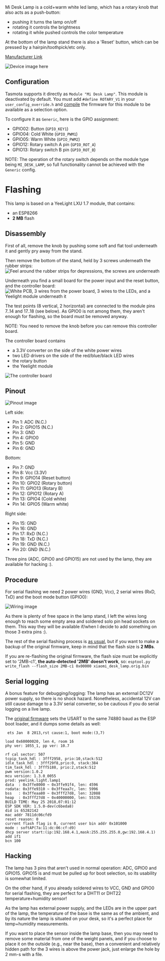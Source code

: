 Mi Desk Lamp is a cold+warm white led lamp, which has a rotary knob that also acts as a push-button:
- pushing it turns the lamp on/off
- rotating it controls the brightness
- rotating it while pushed controls the color temperature

At the bottom of the lamp stand there is also a 'Reset' button, which can be pressed by a hairpin/toothpick/etc only.

[Manufacturer Link](https://www.mi.com/global/smartlamp/)

![Device image here](https://u01.appmifile.com/images/2018/03/07/7aa83e74-3fe4-4445-80cf-2bf2201bfffe.jpg)

## Configuration

Tasmota supports it directly as `Module "Mi Desk Lamp"`. This module is deactivated by default. You must add `#define ROTARY_V1` in your `user_config_override.h` and [compile](../Compile-your-build.md) the firmware for this module to be available as a selection option.

To configure it as `Generic`, here is the GPIO assignment:
- GPIO02: Button (`GPIO_KEY1`)
- GPIO04: Cold White (`GPIO_PWM1`)
- GPIO05: Warm White (`GPIO_PWM2`)
- GPIO12: Rotary switch A pin (`GPIO_ROT_A`)
- GPIO13: Rotary switch B pin (`GPIO_ROT_B`)

NOTE: The operation of the rotary switch depends on the module type being `MI_DESK_LAMP`, so full functionality cannot be achieved with the `Generic` config.


# Flashing

This lamp is based on a YeeLight LXU 1.7 module, that contains:
- an ESP8266
- **2 MB** flash

## Disassembly

First of all, remove the knob by pushing some soft and flat tool underneath it and gently pry away from the stand.

Then remove the bottom of the stand, held by 3 screws underneath the rubber strips:
![Feel around the rubber strips for depressions, the screws are underneath](https://github.com/gsimon75/Tasmota_MiDeskLamp_Notes/raw/master/00_remove_bottom.jpg)

Underneath you find a small board for the power input and the reset button, and the controller board:
![White PCB, 3 wires from the power board, 3 wires to the LEDs, and a Yeelight module underneath it](https://github.com/gsimon75/Tasmota_MiDeskLamp_Notes/raw/master/01_controller_board_bottom.jpg)

The test points (8 vertical, 2 horizontal) are connected to the module pins 7..14 and 17..18 (see below).
As GPIO0 is not among them, they aren't enough for flashing, so the board must be removed anyway.

NOTE: You need to remove the knob before you can remove this controller board.

The controller board contains
- a 3.3V converter on the side of the white power wires
- two LED drivers on the side of the red/blue/black LED wires
- the rotary button
- the Yeelight module

![The controller board](https://github.com/gsimon75/Tasmota_MiDeskLamp_Notes/raw/master/02_controller_board_top.jpg)


## Pinout

![Pinout image](https://github.com/gsimon75/Tasmota_MiDeskLamp_Notes/raw/master/03_controller_board_pinout.jpg)

Left side:
- Pin 1: ADC (N.C.)
- Pin 2: GPIO15 (N.C.)
- Pin 3: GND
- Pin 4: GPIO0
- Pin 5: GND
- Pin 6: GND

Bottom:
- Pin 7: GND
- Pin 8: Vcc (3.3V)
- Pin 9: GPIO14 (Reset button)
- Pin 10: GPIO2 (Rotary button)
- Pin 11: GPIO13 (Rotary B)
- Pin 12: GPIO12 (Rotary A)
- Pin 13: GPIO4 (Cold white)
- Pin 14: GPIO5 (Warm white)

Right side:
- Pin 15: GND 
- Pin 16: GND
- Pin 17: RxD (N.C.)
- Pin 18: TxD (N.C.)
- Pin 19: GND (N.C.)
- Pin 20: GND (N.C.)

Three pins (ADC, GPIO0 and GPIO15) are not used by the lamp, they are available for hacking :).


## Procedure

For serial flashing we need 2 power wires (GND, Vcc), 2 serial wires (RxD, TxD) and the boot mode button (GPIO0):

![Wiring image](https://github.com/gsimon75/Tasmota_MiDeskLamp_Notes/raw/master/04_controller_board_wired.jpg)

As there is plenty of free space in the lamp stand, I left the wires long enough to reach some empty area and soldered solo pin head sockets on them. This way they will be available if/when I decide to add something on those 3 extra pins :).

The rest of the serial flashing process is [as usual](../Getting-Started#hardware-preparation), but if you want to make a backup of the original firmware, keep in mind that the flash size is **2 MBs**.

If you are re-flashing the original firmware, the flash size must be explicitly set to '2MB-c1', **the auto-detected '2MB' doesn't work**, so: `esptool.py write_flash --flash_size 2MB-c1 0x00000 xiaomi_desk_lamp.orig.bin`


## Serial logging

A bonus feature for debugging/logging: The lamp has an external DC12V power supply, so there is no shock hazard. Nonetheless, accidental 12V can still cause damage to a 3.3V serial converter, so be cautious if you do serial logging on a live lamp.

The [original firmware](https://github.com/gsimon75/Tasmota_MiDeskLamp_Notes/raw/master/xiaomi_desk_lamp.orig.bin) sets the USART to the same 74880 baud as the ESP boot loader, and it dumps some details as well:
```
 ets Jan  8 2013,rst cause:1, boot mode:(3,7)

load 0x60000020, len 4, room 16 
phy ver: 1055_1, pp ver: 10.7

rf cal sector: 507
tcpip_task_hdl : 3fff2958, prio:10,stack:512
idle_task_hdl : 3fff29f8,prio:0, stack:384
tim_task_hdl : 3fff5188, prio:2,stack:512
pwm version:1.0.2
mcu version: 1.3.0_0055
prod: yeelink.light.lamp1
data  : 0x3ffe8000 ~ 0x3ffe91f4, len: 4596
rodata: 0x3ffe9310 ~ 0x3ffeaa7c, len: 5996
bss   : 0x3ffeaa80 ~ 0x3fff27d8, len: 32088
heap  : 0x3fff27d8 ~ 0x40000000, len: 55336
BUILD TIME: May 25 2018,07:01:12
ESP SDK VER: 1.5.0-dev(c6beda8)
did is 65282142
mac addr 7811dc06cfd9
reset reason: 0
current flash flag is 0, current user bin addr 0x101000
mode : softAP(7a:11:dc:06:cf:d9)
dhcp server start:(ip:192.168.4.1,mask:255.255.255.0,gw:192.168.4.1)
add if1
bcn 100
```

## Hacking

The lamp has 3 pins that aren't used in normal operation: ADC, GPIO0 and GPIO15.
GPIO15 is and must be pulled up for boot selection, so its usability is somewhat limited.

On the other hand, if you already soldered wires to VCC, GND and GPIO0 for serial
flashing, they are perfect for a DHT11 or DHT22 temperature+humidity sensor!

As the lamp has external power supply, and the LEDs are in the upper part of the lamp,
the temperature of the base is the same as of the ambient, and by its nature the lamp
is situated on your desk, so it's a perfect place for temp+humidity measurements.

If you want to place the sensor inside the lamp base, then you may need to remove some
material from one of the weight panels, and if you choose to place it on the outside
(e.g., near the base), then a convenient and relatively hidden path for the 3 wires is
above the power jack, just enlarge the hole by 2 mm-s with a file.
